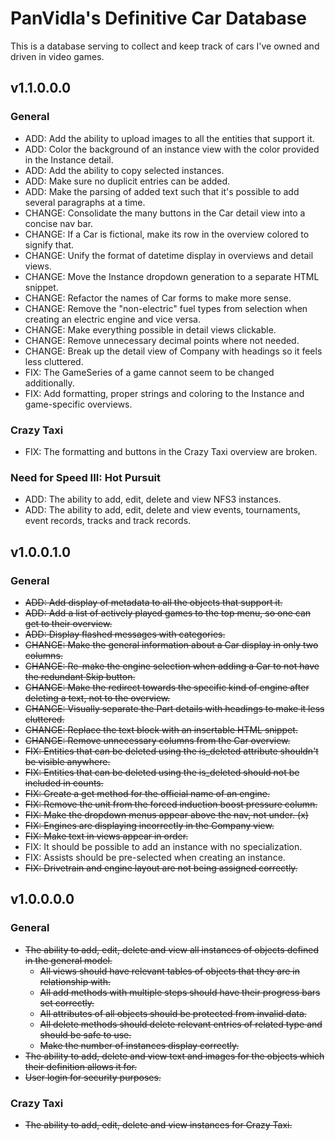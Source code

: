 # PanVidla's Definitive Car Database
This is a database serving to collect and keep track of cars I've owned and driven in video games.

## v1.1.0.0.0
### General
* ADD: Add the ability to upload images to all the entities that support it.
* ADD: Color the background of an instance view with the color provided in the Instance detail.
* ADD: Add the ability to copy selected instances.
* ADD: Make sure no duplicit entries can be added.
* ADD: Make the parsing of added text such that it's possible to add several paragraphs at a time.
* CHANGE: Consolidate the many buttons in the Car detail view into a concise nav bar.
* CHANGE: If a Car is fictional, make its row in the overview colored to signify that.
* CHANGE: Unify the format of datetime display in overviews and detail views.
* CHANGE: Move the Instance dropdown generation to a separate HTML snippet.
* CHANGE: Refactor the names of Car forms to make more sense.
* CHANGE: Remove the "non-electric" fuel types from selection when creating an electric engine and vice versa.
* CHANGE: Make everything possible in detail views clickable.
* CHANGE: Remove unnecessary decimal points where not needed.
* CHANGE: Break up the detail view of Company with headings so it feels less cluttered.
* FIX: The GameSeries of a game cannot seem to be changed additionally.
* FIX: Add formatting, proper strings and coloring to the Instance and game-specific overviews.

### Crazy Taxi
* FIX: The formatting and buttons in the Crazy Taxi overview are broken.

### Need for Speed III: Hot Pursuit
* ADD: The ability to add, edit, delete and view NFS3 instances.
* ADD: The ability to add, edit, delete and view events, tournaments, event records, tracks and track records.

## v1.0.0.1.0
### General
* ~~ADD: Add display of metadata to all the objects that support it.~~
* ~~ADD: Add a list of actively played games to the top menu, so one can get to their overview.~~
* ~~ADD: Display flashed messages with categories.~~
* ~~CHANGE: Make the general information about a Car display in only two columns.~~
* ~~CHANGE: Re-make the engine selection when adding a Car to not have the redundant Skip button.~~
* ~~CHANGE: Make the redirect towards the specific kind of engine after deleting a text, not to the overview.~~
* ~~CHANGE: Visually separate the Part details with headings to make it less cluttered.~~
* ~~CHANGE: Replace the text block with an insertable HTML snippet.~~
* ~~CHANGE: Remove unnecessary columns from the Car overview.~~
* ~~FIX: Entities that can be deleted using the is_deleted attribute shouldn't be visible anywhere.~~
* ~~FIX: Entities that can be deleted using the is_deleted should not be included in counts.~~
* ~~FIX: Create a get method for the official name of an engine.~~
* ~~FIX: Remove the unit from the forced induction boost pressure column.~~
* ~~FIX: Make the dropdown menus appear above the nav, not under. (x)~~
* ~~FIX: Engines are displaying incorrectly in the Company view.~~
* ~~FIX: Make text in views appear in order.~~
* FIX: It should be possible to add an instance with no specialization.
* FIX: Assists should be pre-selected when creating an instance.
* ~~FIX: Drivetrain and engine layout are not being assigned correctly.~~

## v1.0.0.0.0
### General
* ~~The ability to add, edit, delete and view all instances of objects defined in the general model.~~
  * ~~All views should have relevant tables of objects that they are in relationship with.~~
  * ~~All add methods with multiple steps should have their progress bars set correctly.~~
  * ~~All attributes of all objects should be protected from invalid data.~~
  * ~~All delete methods should delete relevant entries of related type and should be safe to use.~~
  * ~~Make the number of instances display correctly.~~
* ~~The ability to add, delete and view text and images for the objects which their definition allows it for.~~
* ~~User login for security purposes.~~

### Crazy Taxi
* ~~The ability to add, edit, delete and view instances for Crazy Taxi.~~
